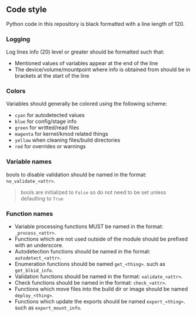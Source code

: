 ## Code style

Python code in this repository is black formatted with a line length of 120.

### Logging

Log lines info (20) level or greater should be formatted such that:

* Mentioned values of variables appear at the end of the line
* The device/volume/mountpoint where info is obtained from should be in brackets at the start of the line

### Colors

Variables should generally be colored using the following scheme:

* `cyan` for autodetected values
* `blue` for config/stage info
* `green` for writted/read files
* `magenta` for kernel/kmod related things
* `yellow` when cleaning files/build directories
* `red` for overrides or warnings

### Variable names

bools to disable validation should be named in the format: `no_validate_<attr>`.

> bools are initialized to `False` so do not need to be set unless defaulting to `True`

### Function names

* Variable processing functions MUST be named in the format: `_process_<attr>`.
* Functions which are not used outside of the module should be prefixed with an underscore.
* Autodetection functions should be named in the format: `autodetect_<attr>`.
* Enumeration functions should be named `get_<thing>`. such as `get_blkid_info`.
* Validation functions should be named in the format: `validate_<attr>`.
* Check functions should be named in the format: `check_<attr>`.
* Functions which move files into the build dir or image should be named `deploy_<thing>`.
* Functions which update the exports should be named `export_<thing>`. such as `export_mount_info`.
